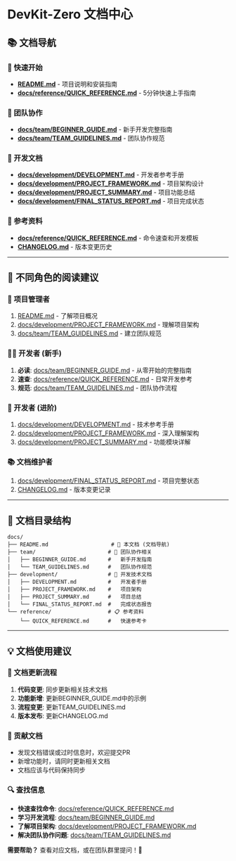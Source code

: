 # DevKit-Zero 文档中心

## 📚 文档导航

### 🚀 快速开始
- **[README.md](../README.md)** - 项目说明和安装指南
- **[docs/reference/QUICK_REFERENCE.md](reference/QUICK_REFERENCE.md)** - 5分钟快速上手指南

### 👥 团队协作
- **[docs/team/BEGINNER_GUIDE.md](team/BEGINNER_GUIDE.md)** - 新手开发完整指南
- **[docs/team/TEAM_GUIDELINES.md](team/TEAM_GUIDELINES.md)** - 团队协作规范

### 🔧 开发文档
- **[docs/development/DEVELOPMENT.md](development/DEVELOPMENT.md)** - 开发者参考手册
- **[docs/development/PROJECT_FRAMEWORK.md](development/PROJECT_FRAMEWORK.md)** - 项目架构设计
- **[docs/development/PROJECT_SUMMARY.md](development/PROJECT_SUMMARY.md)** - 项目功能总结
- **[docs/development/FINAL_STATUS_REPORT.md](development/FINAL_STATUS_REPORT.md)** - 项目完成状态

### 📖 参考资料
- **[docs/reference/QUICK_REFERENCE.md](reference/QUICK_REFERENCE.md)** - 命令速查和开发模板
- **[CHANGELOG.md](../CHANGELOG.md)** - 版本变更历史

---

## 🎯 不同角色的阅读建议

### 👑 项目管理者
1. [README.md](../README.md) - 了解项目概况
2. [docs/development/PROJECT_FRAMEWORK.md](development/PROJECT_FRAMEWORK.md) - 理解项目架构
3. [docs/team/TEAM_GUIDELINES.md](team/TEAM_GUIDELINES.md) - 建立团队规范

### 👩‍💻 开发者 (新手)
1. **必读**: [docs/team/BEGINNER_GUIDE.md](team/BEGINNER_GUIDE.md) - 从零开始的完整指南
2. **速查**: [docs/reference/QUICK_REFERENCE.md](reference/QUICK_REFERENCE.md) - 日常开发参考
3. **规范**: [docs/team/TEAM_GUIDELINES.md](team/TEAM_GUIDELINES.md) - 团队协作流程

### 🔧 开发者 (进阶)
1. [docs/development/DEVELOPMENT.md](development/DEVELOPMENT.md) - 技术参考手册
2. [docs/development/PROJECT_FRAMEWORK.md](development/PROJECT_FRAMEWORK.md) - 深入理解架构
3. [docs/development/PROJECT_SUMMARY.md](development/PROJECT_SUMMARY.md) - 功能模块详解

### 📚 文档维护者
1. [docs/development/FINAL_STATUS_REPORT.md](development/FINAL_STATUS_REPORT.md) - 项目完整状态
2. [CHANGELOG.md](../CHANGELOG.md) - 版本变更记录

---

## 📁 文档目录结构

```
docs/
├── README.md                    # 📖 本文档 (文档导航)
├── team/                       # 👥 团队协作相关
│   ├── BEGINNER_GUIDE.md       #   新手开发指南
│   └── TEAM_GUIDELINES.md      #   团队协作规范
├── development/                # 🔧 开发技术文档
│   ├── DEVELOPMENT.md          #   开发者手册
│   ├── PROJECT_FRAMEWORK.md    #   项目架构
│   ├── PROJECT_SUMMARY.md      #   项目总结
│   └── FINAL_STATUS_REPORT.md  #   完成状态报告
└── reference/                  # 📋 参考资料
    └── QUICK_REFERENCE.md      #   快速参考卡
```

---

## 💡 文档使用建议

### 🔄 文档更新流程
1. **代码变更**: 同步更新相关技术文档
2. **功能新增**: 更新BEGINNER_GUIDE.md中的示例
3. **流程变更**: 更新TEAM_GUIDELINES.md
4. **版本发布**: 更新CHANGELOG.md

### 📝 贡献文档
- 发现文档错误或过时信息时，欢迎提交PR
- 新增功能时，请同时更新相关文档
- 文档应该与代码保持同步

### 🔍 查找信息
- **快速查找命令**: [docs/reference/QUICK_REFERENCE.md](reference/QUICK_REFERENCE.md)
- **学习开发流程**: [docs/team/BEGINNER_GUIDE.md](team/BEGINNER_GUIDE.md)
- **了解项目架构**: [docs/development/PROJECT_FRAMEWORK.md](development/PROJECT_FRAMEWORK.md)
- **解决团队协作问题**: [docs/team/TEAM_GUIDELINES.md](team/TEAM_GUIDELINES.md)

**需要帮助？** 查看对应文档，或在团队群里提问！🤔